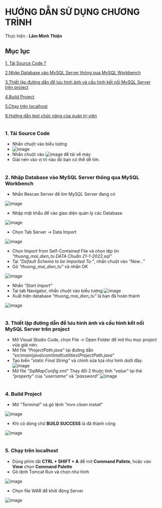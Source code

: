 # HƯỚNG DẪN SỬ DỤNG CHƯƠNG TRÌNH

Thực hiện : **Lâm Minh Thiện**
## Mục lục
[1. Tải Source Code ?](#download)

[2.Nhập Database vào MySQL Server thông qua MySQL Workbench ](#import_sql)

[3.Thiết lập đường dẫn để lưu hình ảnh và cấu hình kết nối MySQL Server trên project ](#config)

[4.Build Project](#buildProject)

[5.Chạy trên localhost](#run_on_tomcat)

[6.Hướng dẫn test chức năng của quản trị viên](#admin_guide)


<a name = "download"></a>
#
### 1. Tải Source Code
- Nhấn chuột vào biểu tượng 
- ![image](https://user-images.githubusercontent.com/31031585/150507286-ba76a9a5-37cf-42dd-9682-4fc8f3683944.png)
- Nhấn chuột vào ![image](https://user-images.githubusercontent.com/31031585/150507386-37c1cca1-f340-4551-854c-62edbd904993.png) để tải về máy
- Giải nén vào vị trí nào đó bạn có thể dễ tìm.

#
<a name = "import_sql"></a>
### 2. Nhập Database vào MySQL Server thông qua MySQL Workbench
- Nhấn Rescan Server để tìm MySQL Server đang có 

![image](https://user-images.githubusercontent.com/31031585/150508757-9f7e6f43-6e7e-471d-afcc-eb4058553008.png)
- Nhập mật khẩu để vào giao diện quản lý các Database 

![image](https://user-images.githubusercontent.com/31031585/150508905-3e08e999-6aa7-4b38-b1d8-758f30a97eaf.png)

- Chọn Tab Server -> Data Import 

![image](https://user-images.githubusercontent.com/31031585/150509036-763adcb9-36bc-46f5-81fb-cdc39cb62b49.png)

- Chọn Import from Self-Contained File và chọn tệp tin *"thuong_mai_dien_tu DATA Chuẩn 21-1-2022.sql"*
- Tại *"Default Schema to be Imported To:"*, nhấn chuột vào *"New..."*
- Gõ *"thuong_mai_dien_tu"* và nhấn OK

![image](https://user-images.githubusercontent.com/31031585/150510441-5ac90501-952d-4a18-9296-6c4156d5eb1f.png)

- Nhấn *"Start Import"*
- Tại tab Navigator, nhấn chuột vào biểu tượng ![image](https://user-images.githubusercontent.com/31031585/150509982-34d39d9d-88fc-41e1-9b66-d200aafffc86.png)
- Xuất hiện database *"thuong_mai_dien_tu"* là bạn đã hoàn thành

 ![image](https://user-images.githubusercontent.com/31031585/150510603-2f2aca5b-b59f-4777-b7e4-ba647f1c9995.png)
 
 
 #
<a name = "config"></a>
### 3. Thiết lập đường dẫn để lưu hình ảnh và cấu hình kết nối MySQL Server trên project
- Mở Visual Studio Code, chọn File -> Open Folder để mở thu mục project vừa giải nén.
- Mở file *"ProjectPath.java"* tại đường dẫn *"src\main\java\com\tmdt\utilities\ProjectPath.java*"
- Tạo biến *"static Final String"* và chỉnh sửa tựa như hình dưới đây:
![image](https://user-images.githubusercontent.com/31031585/150512639-30536628-bc48-4af7-b4ce-b3d1f04da423.png)
- Mở file *"SqlMapConfig.xml"* Thay đổi 2 thuộc tính *"value"* tại thẻ *"property*" của *"username"* và *"password"* 
![image](https://user-images.githubusercontent.com/31031585/150513274-44799d15-34e4-45f3-a259-62cde22b0ade.png)


#
<a name = "buildProject"></a>
### 4. Build Project
- Mở *"Terminal"* và gõ lệnh *"mvn clean install"*

![image](https://user-images.githubusercontent.com/31031585/150513815-f482560f-43b6-4051-96b5-83d6a0d5ac4e.png)
- Khi có dòng chữ **BUILD SUCCESS** là đã thành công

![image](https://user-images.githubusercontent.com/31031585/150513899-dddf4c9f-e50f-4b9c-99e0-3309f914836e.png)


#
<a name = "run_on_tomcat"></a>
### 5. Chạy trên localhost
- Dùng phím tắt **CTRL + SHIFT + A** để mở **Command Pallete**, hoặc vào **View** chọn **Command Palette**
- Gõ lệnh Tomcat Run và chọn như hình

![image](https://user-images.githubusercontent.com/31031585/150514841-36a16881-c506-48a8-8df0-e0fcebbfe6d3.png)

- Chọn file WAR để khởi động Server

![image](https://user-images.githubusercontent.com/31031585/150515236-34b5310e-1183-470a-a290-de6cd3a7a366.png)







